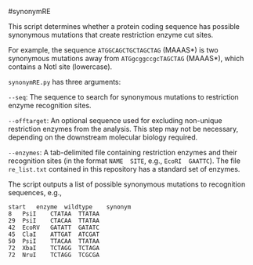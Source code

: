 #synonymRE

This script determines whether a protein coding sequence has possible synonymous mutations that create restriction enzyme cut sites.

For example, the sequence `ATGGCAGCTGCTAGCTAG` (MAAAS\*) is two synonymous mutations away from `ATGgcggccgcTAGCTAG` (MAAAS\*), which contains a NotI site (lowercase). 

`synonymRE.py` has three arguments:

  `--seq`:  The sequence to search for synonymous mutations to restriction enzyme recognition sites.
  
  `--offtarget`:  An optional sequence used for excluding non-unique restriction enzymes from the analysis. This step may not be necessary, depending on the downstream molecular biology required.
  
  `--enzymes`:  A tab-delimited file containing restriction enzymes and their recognition sites (in the format `NAME  SITE`, e.g., `EcoRI  GAATTC`). The file `re_list.txt` contained in this repository has a standard set of enzymes. 
  
The script outputs a list of possible synonymous mutations to recognition sequences, e.g.,
```	
start	enzyme	wildtype	synonym
8	PsiI	CTATAA	TTATAA
29	PsiI	CTACAA	TTATAA
42	EcoRV 	GATATT	GATATC
45	ClaI 	ATTGAT	ATCGAT
50	PsiI	TTACAA	TTATAA
72	XbaI 	TCTAGG	TCTAGA
72	NruI 	TCTAGG	TCGCGA 
``` 
